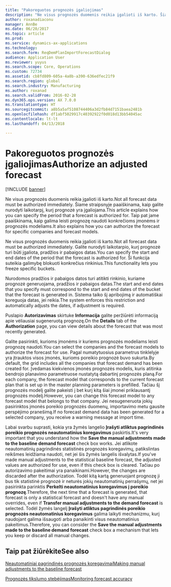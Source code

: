 ```yaml
---
title: "Pakoreguotos prognozės įgaliojimas"
description: "Ne visus prognozės duomenis reikia įgalioti iš karto. Šiame straipsnyje paaiškinama, kaip galite nurodyti laikotarpį, kurį prognozė yra įgaliojama. Taip pat jame paaiškinama, kaip galima leisti prognozę naudoti konkrečioms įmonėms ir prognozės modeliams."
author: roxanadiaconu
manager: AnnBe
ms.date: 06/20/2017
ms.topic: article
ms.prod: 
ms.service: dynamics-ax-applications
ms.technology: 
ms.search.form: ReqDemPlanImportForecastDialog
audience: Application User
ms.reviewer: yuyus
ms.search.scope: Core, Operations
ms.custom: 72734
ms.assetid: cb8fd809-605a-4a8b-a390-636edfec21f9
ms.search.region: global
ms.search.industry: Manufacturing
ms.author: roxanad
ms.search.validFrom: 2016-02-28
ms.dyn365.ops.version: AX 7.0.0
ms.translationtype: HT
ms.sourcegitcommit: a8b5a5af5108744406a3d2fb84d7151baea2481b
ms.openlocfilehash: df1abf5029917c40392922f0d018d13bb54045ac
ms.contentlocale: lt-lt
ms.lasthandoff: 04/13/2018

---
```


# <a name="authorize-an-adjusted-forecast"></a><span data-ttu-id="3cc8a-105">Pakoreguotos prognozės įgaliojimas</span><span class="sxs-lookup"><span data-stu-id="3cc8a-105">Authorize an adjusted forecast</span></span>

[!INCLUDE [banner](../includes/banner.md)]

<span data-ttu-id="3cc8a-106">Ne visus prognozės duomenis reikia įgalioti iš karto.</span><span class="sxs-lookup"><span data-stu-id="3cc8a-106">Not all forecast data must be authorized immediately.</span></span> <span data-ttu-id="3cc8a-107">Šiame straipsnyje paaiškinama, kaip galite nurodyti laikotarpį, kurį prognozė yra įgaliojama.</span><span class="sxs-lookup"><span data-stu-id="3cc8a-107">This article explains how you can specify the period that a forecast is authorized for.</span></span> <span data-ttu-id="3cc8a-108">Taip pat jame paaiškinama, kaip galima leisti prognozę naudoti konkrečioms įmonėms ir prognozės modeliams.</span><span class="sxs-lookup"><span data-stu-id="3cc8a-108">It also explains how you can authorize the forecast for specific companies and forecast models.</span></span>

<span data-ttu-id="3cc8a-109">Ne visus prognozės duomenis reikia įgalioti iš karto.</span><span class="sxs-lookup"><span data-stu-id="3cc8a-109">Not all forecast data must be authorized immediately.</span></span> <span data-ttu-id="3cc8a-110">Galite nurodyti laikotarpio, kurį prognozė turi būti įgaliota, pradžios ir pabaigos datas.</span><span class="sxs-lookup"><span data-stu-id="3cc8a-110">You can specify the start and end dates of the period that the forecast is authorized for.</span></span> <span data-ttu-id="3cc8a-111">Ši funkcija suteikia galimybę blokuoti konkrečius rinkinius.</span><span class="sxs-lookup"><span data-stu-id="3cc8a-111">This functionality lets you freeze specific buckets.</span></span> 

<span data-ttu-id="3cc8a-112">Nurodomos pradžios ir pabaigos datos turi atitikti rinkinio, kuriame prognozė generuojama, pradžios ir pabaigos datas.</span><span class="sxs-lookup"><span data-stu-id="3cc8a-112">The start and end dates that you specify must correspond to the start and end dates of the bucket that the forecast is generated in.</span></span> <span data-ttu-id="3cc8a-113">Sistema taiko šį apribojimą ir automatiškai koreguoja datas, jei reikia.</span><span class="sxs-lookup"><span data-stu-id="3cc8a-113">The system enforces this restriction and automatically adjusts the dates, if adjustment is required.</span></span> 

<span data-ttu-id="3cc8a-114">Puslapio **Autorizavimas** skirtuke **Informacija** galite peržiūrėti informaciją apie vėliausiai sugeneruotą prognozę.</span><span class="sxs-lookup"><span data-stu-id="3cc8a-114">On the **Details** tab of the **Authorization** page, you can view details about the forecast that was most recently generated.</span></span> 

<span data-ttu-id="3cc8a-115">Galite pasirinkti, kurioms įmonėms ir kuriems prognozės modeliams leisti prognozę naudoti.</span><span class="sxs-lookup"><span data-stu-id="3cc8a-115">You can select the companies and the forecast models to authorize the forecast for use.</span></span> <span data-ttu-id="3cc8a-116">Pagal numatytuosius parametrus tinklelyje yra įtrauktos visos įmonės, kurioms poreikio prognozė buvo sukurta.</span><span class="sxs-lookup"><span data-stu-id="3cc8a-116">By default, the grid includes all the companies that forecast demand has been created for.</span></span> <span data-ttu-id="3cc8a-117">Įvedamas kiekvienos įmonės prognozės modelis, kuris atitinka bendrojo planavimo parametruose nustatytą dabartinį prognozės planą.</span><span class="sxs-lookup"><span data-stu-id="3cc8a-117">For each company, the forecast model that corresponds to the current forecast plan that is set up in the master planning parameters is prefilled.</span></span> <span data-ttu-id="3cc8a-118">Tačiau šį prognozės modelį galite pakeisti į bet kurį kitą šiai įmonei priklausantį prognozės modelį.</span><span class="sxs-lookup"><span data-stu-id="3cc8a-118">However, you can change this forecast model to any forecast model that belongs to that company.</span></span> <span data-ttu-id="3cc8a-119">Jei nesugeneruota jokių pasirinktos įmonės poreikio prognozės duomenų, importavimo metu gausite perspėjimo pranešimą.</span><span class="sxs-lookup"><span data-stu-id="3cc8a-119">If no forecast demand data has been generated for a selected company, you receive a warning message at import time.</span></span> 

<span data-ttu-id="3cc8a-120">Labai svarbu suprasti, kokia yra žymės langelio **Įrašyti atliktus pagrindinės poreikio prognozės neautomatinius koregavimus** paskirtis.</span><span class="sxs-lookup"><span data-stu-id="3cc8a-120">It's very important that you understand how the **Save the manual adjustments made to the baseline demand forecast** check box works.</span></span> <span data-ttu-id="3cc8a-121">Jei atlikote neautomatinių pagrindinės statistinės prognozės koregavimų, patikslintas reikšmes leidžiama naudoti, net jei šis žymės langelis išvalytas.</span><span class="sxs-lookup"><span data-stu-id="3cc8a-121">If you've made manual adjustments to the statistical baseline forecast, the adjusted values are authorized for use, even if this check box is cleared.</span></span> <span data-ttu-id="3cc8a-122">Tačiau po autorizavimo pakeitimai yra panaikinami.</span><span class="sxs-lookup"><span data-stu-id="3cc8a-122">However, the changes are discarded after the authorization.</span></span> <span data-ttu-id="3cc8a-123">Todėl kitą kartą generuojant prognozę ji bus tik statistinė prognozė ir neturės jokių neautomatinių perrašymų, net jei pasirinkta parinktis **Perkelti neautomatinius koregavimus į poreikio prognozę**.</span><span class="sxs-lookup"><span data-stu-id="3cc8a-123">Therefore, the next time that a forecast is generated, that forecast is only a statistical forecast and doesn't have any manual overrides, even if **Transfer manual adjustments to the demand forecast** is selected.</span></span> <span data-ttu-id="3cc8a-124">Todėl žymės langelį **Įrašyti atliktus pagrindinės poreikio prognozės neautomatinius koregavimus** galima laikyti mechanizmu, kurį naudojant galima išsaugoti arba panaikinti visus neautomatinius pakeitimus.</span><span class="sxs-lookup"><span data-stu-id="3cc8a-124">Therefore, you can consider the **Save the manual adjustments made to the baseline demand forecast** check box a mechanism that lets you keep or discard all manual changes.</span></span>

<a name="see-also"></a><span data-ttu-id="3cc8a-125">Taip pat žiūrėkite</span><span class="sxs-lookup"><span data-stu-id="3cc8a-125">See also</span></span>
--------

[<span data-ttu-id="3cc8a-126">Neautomatiniai pagrindinės prognozės koregavimai</span><span class="sxs-lookup"><span data-stu-id="3cc8a-126">Making manual adjustments to the baseline forecast</span></span>](manual-adjustments-baseline-forecast.md)

[<span data-ttu-id="3cc8a-127">Prognozės tikslumo stebėjimas</span><span class="sxs-lookup"><span data-stu-id="3cc8a-127">Monitoring forecast accuracy</span></span>](monitor-forecast-accuracy.md)




